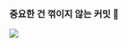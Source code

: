 ### 중요한 건 꺾이지 않는 커밋 👋

<a href="https://yooonwodyd.github.io/" target="_blank"><img src="https://img.shields.io/badge/blog-181717?style=for-the-badge&logo=github&logoColor=white"/></a>
